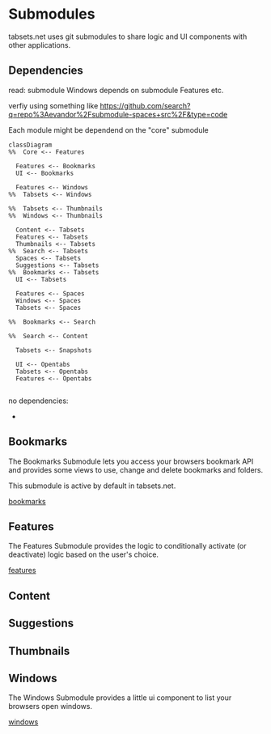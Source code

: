 # Submodules

tabsets.net uses git submodules to share logic and UI components with other applications.

## Dependencies

read: submodule Windows depends on submodule Features etc.

verfiy using something like
https://github.com/search?q=repo%3Aevandor%2Fsubmodule-spaces+src%2F&type=code

Each module might be dependend on the "core" submodule

```mermaid
classDiagram
%%  Core <-- Features

  Features <-- Bookmarks
  UI <-- Bookmarks

  Features <-- Windows
%%  Tabsets <-- Windows

%%  Tabsets <-- Thumbnails
%%  Windows <-- Thumbnails

  Content <-- Tabsets
  Features <-- Tabsets
  Thumbnails <-- Tabsets
%%  Search <-- Tabsets
  Spaces <-- Tabsets
  Suggestions <-- Tabsets
%%  Bookmarks <-- Tabsets
  UI <-- Tabsets

  Features <-- Spaces
  Windows <-- Spaces
  Tabsets <-- Spaces

%%  Bookmarks <-- Search

%%  Search <-- Content

  Tabsets <-- Snapshots

  UI <-- Opentabs
  Tabsets <-- Opentabs
  Features <-- Opentabs


```

no dependencies:

-

## Bookmarks

The Bookmarks Submodule lets you access your browsers bookmark API and provides some views
to use, change and delete bookmarks and folders.

This submodule is active by default in tabsets.net.

[bookmarks](bookmarks.md)

## Features

The Features Submodule provides the logic to conditionally activate (or deactivate) logic based on
the user's choice.

[features](./features.md)

## Content

## Suggestions

## Thumbnails

## Windows

The Windows Submodule provides a little ui component to list your browsers open windows.

[windows](./windows.md)


